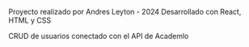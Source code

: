 Proyecto realizado por Andres Leyton - 2024
Desarrollado con React, HTML y CSS

CRUD de usuarios conectado con el API de Academlo
